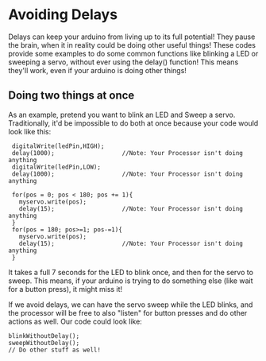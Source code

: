 Avoiding Delays
===============

Delays can keep your arduino from living up to its full potential! They pause the brain, when it in reality could be doing other useful things! These codes provide some examples to do some common functions like blinking a LED or sweeping a servo, without ever using the delay() function! This means they'll work, even if your arduino is doing other things!

Doing two things at once
------------------------
As an example, pretend you want to blink an LED and Sweep a servo. Traditionally, it'd be impossible to do both at once because your code would look like this:

     digitalWrite(ledPin,HIGH);
     delay(1000);					//Note: Your Processor isn't doing anything
     digitalWrite(ledPin,LOW);
     delay(1000);					//Note: Your Processor isn't doing anything

     for(pos = 0; pos < 180; pos += 1){
       myservo.write(pos);  
       delay(15);                   //Note: Your Processor isn't doing anything
     } 
     for(pos = 180; pos>=1; pos-=1){                                
       myservo.write(pos);           
       delay(15);                   //Note: Your Processor isn't doing anything
     } 

It takes a full 7 seconds for the LED to blink once, and then for the servo to sweep. This means, if your arduino is trying to do something else (like wait for a button press), it might miss it!

If we avoid delays, we can have the servo sweep while the LED blinks, and the processor will be free to also "listen" for button presses and do other actions as well. Our code could look like:

	blinkWithoutDelay();
	sweepWithoutDelay();
	// Do other stuff as well!

